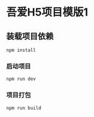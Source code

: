 # 吾爱H5项目模版1

## 装载项目依赖
```
npm install
```

### 启动项目
```
npm run dev
```

### 项目打包
```
npm run build
```
